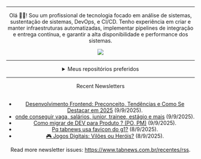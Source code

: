 <div align="center">
<hr>
<p>Olá 👋🏾! Sou um profissional de tecnologia focado em análise de sistemas, sustentação de sistemas, DevOps, e CI/CD. Tenho experiência em criar e manter infraestruturas automatizadas, implementar pipelines de integração e entrega contínua, e garantir a alta disponibilidade e performance dos sistemas.</p>
  <img src="https://media.giphy.com/media/yAGIvCiwPJn5C/giphy.gif">
<hr>
  <details>
  <summary>Meus repositórios preferidos</summary>
  <br />
  Alguns dos meus melhores repositórios:
  <br />
<br />
  <ul><li><a href=https://github.com/commitgeist/aluratube target="_blank" rel="noopener noreferrer">commitgeist/aluratube</a> (<b>0</b> ✨ and <b>0</b> 🍴): Aluratube - Desenvolvido durante a imersão React da Alura no final de 2022</li><li><a href=https://github.com/commitgeist/nlw-ia target="_blank" rel="noopener noreferrer">commitgeist/nlw-ia</a> (<b>0</b> ✨ and <b>0</b> 🍴): Projeto desenvolvido durante a NLW IA - Usando a API da OPENAI</li><li><a href=https://github.com/commitgeist/nlw-journey-ia target="_blank" rel="noopener noreferrer">commitgeist/nlw-journey-ia</a> (<b>0</b> ✨ and <b>0</b> 🍴): NLW IA - Agent de viagens usando python + langchain + GPT</li>
<li>More coming soon :).</li>
</ul>
  </details>
  <hr/>
    <summary>Recent Newsletters</summary>
  <br />
  <ul>
    <li><a href=https://www.tabnews.com.br/LukeMe/desenvolvimento-frontend-preconceito-tendencias-e-como-se-destacar-em-2025 target="_blank" rel="noopener noreferrer">Desenvolvimento Frontend: Preconceito, Tendências e Como Se Destacar em 2025</a> (9/9/2025).</li><li><a href=https://www.tabnews.com.br/LukeMe/onde-conseguir-vaga-salarios-junior-trainee-estagio-e-mais target="_blank" rel="noopener noreferrer">onde conseguir vaga, salários, junior, trainee, estágio e mais</a> (9/9/2025).</li><li><a href=https://www.tabnews.com.br/marcosviniciuszz/como-migrar-de-dev-para-produto-po-pm target="_blank" rel="noopener noreferrer">Como migrar de DEV para Produto ? (PO, PM)</a> (9/9/2025).</li><li><a href=https://www.tabnews.com.br/FiscalDoTabnews/pq-tabnews-usa-favicon-do-g1 target="_blank" rel="noopener noreferrer">Pq tabnews usa favicon do g1?</a> (8/9/2025).</li><li><a href=https://www.tabnews.com.br/csjairo/jogos-digitais-viloes-ou-herois target="_blank" rel="noopener noreferrer">🎮 Jogos Digitais: Vilões ou Heróis?</a> (8/9/2025).</li>
  </ul>
<p>Read more newsletter issues: <a href="https://www.tabnews.com.br/recentes/rss">https://www.tabnews.com.br/recentes/rss</a>.</p>
  </details>
